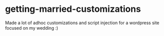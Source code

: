 # getting-married-customizations
Made a lot of adhoc customizations and script injection for a wordpress site focused on my wedding :)
